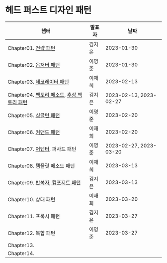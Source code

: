 # 헤드 퍼스트 디자인 패턴
| 챕터                                                         | 발표자 | 날짜                   |
| ------------------------------------------------------------ | ------ | ---------------------- |
| Chapter01. [전략 패턴](Chapter01.%20전략%20패턴.md)          | 김지은 | 2023-01-30             |
| Chapter02. [옵저버 패턴](Chapter02.%20옵저버%20패턴.md)      | 이영준 | 2023-01-30             |
| Chapter03. [데코레이터 패턴](Chapter03.%20데코레이터%20패턴.md) | 이재희 | 2023-02-13             |
| Chapter04. [팩토리 메소드](Chapter04.%20팩토리%20메소드%20패턴.md), [추상 팩토리 패턴](Chapter04.%20추상팩토리%20패턴.md) | 김지은 | 2023-02-13, 2023-02-27 |
| Chapter05. [싱글턴 패턴](Chapter05.%20싱글턴%20패턴.md)      | 이영준 | 2023-02-20             |
| Chapter06. [커맨드 패턴](Chapter06.%20커맨드%20패턴.md)      | 이재희 | 2023-02-20             |
| Chapter07. [어댑터](Chapter07.%20어댑터%20패턴.md), 퍼사드 패턴 | 이영준 | 2023-02-27, 2023-03-20 |
| Chapter08. 템플릿 메소드 패턴                                | 이재희 | 2023-03-13             |
| Chapter09. [반복자, 컴포지트 패턴](Chapter09.%20반복자,%20컴포지트%20패턴.md) | 김지은 | 2023-03-13             |
| Chapter10. 상태 패턴                                         | 이재희 | 2023-03-20             |
| Chapter11. 프록시 패턴                                       | 김지은 | 2023-03-27             |
| Chapter12. 복합 패턴                                         | 이영준 | 2023-03-27             |
| Chapter13.                                                   |        |                        |
| Chapter14.                                                   |        |                        |
